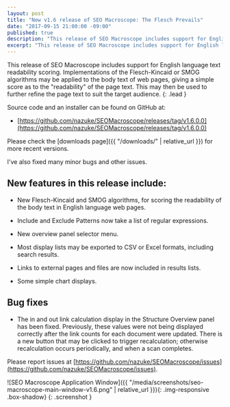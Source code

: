 ```yaml
---
layout: post
title: "New v1.6 release of SEO Macroscope: The Flesch Prevails"
date: "2017-09-15 21:00:00 -09:00"
published: true
description: "This release of SEO Macroscope includes support for English language text readability scoring."
excerpt: "This release of SEO Macroscope includes support for English language text readability scoring."
---
```


This release of SEO Macroscope includes support for English language text readability scoring. Implementations of the Flesch-Kincaid or SMOG algorithms may be applied to the body text of web pages, giving a simple score as to the "readability" of the page text. This may then be used to further refine the page text to suit the target audience.
{: .lead }

Source code and an installer can be found on GitHub at:

* [https://github.com/nazuke/SEOMacroscope/releases/tag/v1.6.0.0](https://github.com/nazuke/SEOMacroscope/releases/tag/v1.6.0.0)

Please check the [downloads page]({{ "/downloads/" | relative_url }}) for more recent versions.

I've also fixed many minor bugs and other issues.

## New features in this release include:

* New Flesch-Kincaid and SMOG algorithms, for scoring the readability of the body text in English language web pages.

* Include and Exclude Patterns now take a list of regular expressions.

* New overview panel selector menu.

* Most display lists may be exported to CSV or Excel formats, including search results.

* Links to external pages and files are now included in results lists.

* Some simple chart displays.

## Bug fixes

* The in and out link calculation display in the Structure Overview panel has been fixed. Previously, these values were not being displayed correctly after the link counts for each document were updated. There is a new button that may be clicked to trigger recalculation; otherwise recalculation occurs periodically, and when a scan completes.

Please report issues at [https://github.com/nazuke/SEOMacroscope/issues](https://github.com/nazuke/SEOMacroscope/issues).

![SEO Macroscope Application Window]({{ "/media/screenshots/seo-macroscope-main-window-v1.6.png" | relative_url }}){: .img-responsive .box-shadow}
{: .screenshot }
